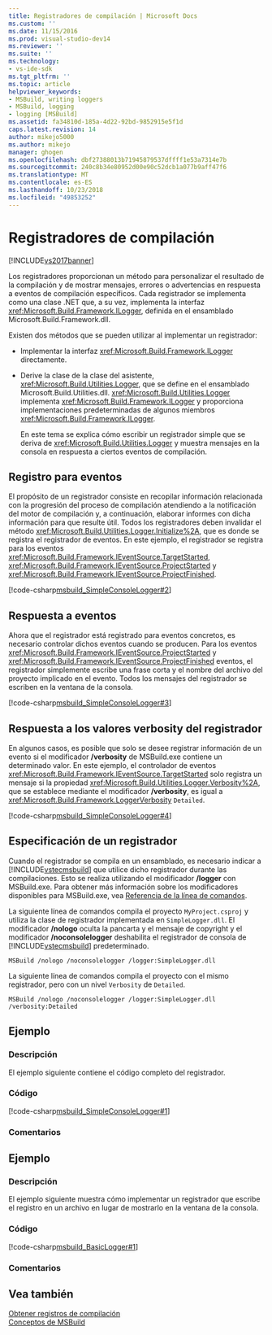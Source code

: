 ```yaml
---
title: Registradores de compilación | Microsoft Docs
ms.custom: ''
ms.date: 11/15/2016
ms.prod: visual-studio-dev14
ms.reviewer: ''
ms.suite: ''
ms.technology:
- vs-ide-sdk
ms.tgt_pltfrm: ''
ms.topic: article
helpviewer_keywords:
- MSBuild, writing loggers
- MSBuild, logging
- logging [MSBuild]
ms.assetid: fa34810d-185a-4d22-92bd-9852915e5f1d
caps.latest.revision: 14
author: mikejo5000
ms.author: mikejo
manager: ghogen
ms.openlocfilehash: dbf27388013b71945879537dffff1e53a7314e7b
ms.sourcegitcommit: 240c8b34e80952d00e90c52dcb1a077b9aff47f6
ms.translationtype: MT
ms.contentlocale: es-ES
ms.lasthandoff: 10/23/2018
ms.locfileid: "49853252"
---
```

# <a name="build-loggers"></a>Registradores de compilación
[!INCLUDE[vs2017banner](../includes/vs2017banner.md)]

  
Los registradores proporcionan un método para personalizar el resultado de la compilación y de mostrar mensajes, errores o advertencias en respuesta a eventos de compilación específicos. Cada registrador se implementa como una clase .NET que, a su vez, implementa la interfaz <xref:Microsoft.Build.Framework.ILogger>, definida en el ensamblado Microsoft.Build.Framework.dll.  
  
 Existen dos métodos que se pueden utilizar al implementar un registrador:  
  
- Implementar la interfaz <xref:Microsoft.Build.Framework.ILogger> directamente.  
  
- Derive la clase de la clase del asistente, <xref:Microsoft.Build.Utilities.Logger>, que se define en el ensamblado Microsoft.Build.Utilities.dll. <xref:Microsoft.Build.Utilities.Logger> implementa <xref:Microsoft.Build.Framework.ILogger> y proporciona implementaciones predeterminadas de algunos miembros <xref:Microsoft.Build.Framework.ILogger>.  
  
  En este tema se explica cómo escribir un registrador simple que se deriva de <xref:Microsoft.Build.Utilities.Logger> y muestra mensajes en la consola en respuesta a ciertos eventos de compilación.  
  
## <a name="registering-for-events"></a>Registro para eventos  
 El propósito de un registrador consiste en recopilar información relacionada con la progresión del proceso de compilación atendiendo a la notificación del motor de compilación y, a continuación, elaborar informes con dicha información para que resulte útil. Todos los registradores deben invalidar el método <xref:Microsoft.Build.Utilities.Logger.Initialize%2A>, que es donde se registra el registrador de eventos. En este ejemplo, el registrador se registra para los eventos <xref:Microsoft.Build.Framework.IEventSource.TargetStarted>, <xref:Microsoft.Build.Framework.IEventSource.ProjectStarted> y <xref:Microsoft.Build.Framework.IEventSource.ProjectFinished>.  
  
 [!code-csharp[msbuild_SimpleConsoleLogger#2](../snippets/csharp/VS_Snippets_Misc/msbuild_SimpleConsoleLogger/CS/msbuild_SimpleConsoleLogger.cs#2)]  
  
## <a name="responding-to-events"></a>Respuesta a eventos  
 Ahora que el registrador está registrado para eventos concretos, es necesario controlar dichos eventos cuando se producen. Para los eventos <xref:Microsoft.Build.Framework.IEventSource.ProjectStarted> y <xref:Microsoft.Build.Framework.IEventSource.ProjectFinished> eventos, el registrador simplemente escribe una frase corta y el nombre del archivo del proyecto implicado en el evento. Todos los mensajes del registrador se escriben en la ventana de la consola.  
  
 [!code-csharp[msbuild_SimpleConsoleLogger#3](../snippets/csharp/VS_Snippets_Misc/msbuild_SimpleConsoleLogger/CS/msbuild_SimpleConsoleLogger.cs#3)]  
  
## <a name="responding-to-logger-verbosity-values"></a>Respuesta a los valores verbosity del registrador  
 En algunos casos, es posible que solo se desee registrar información de un evento si el modificador **/verbosity** de MSBuild.exe contiene un determinado valor. En este ejemplo, el controlador de eventos <xref:Microsoft.Build.Framework.IEventSource.TargetStarted> solo registra un mensaje si la propiedad <xref:Microsoft.Build.Utilities.Logger.Verbosity%2A>, que se establece mediante el modificador **/verbosity**, es igual a <xref:Microsoft.Build.Framework.LoggerVerbosity> `Detailed`.  
  
 [!code-csharp[msbuild_SimpleConsoleLogger#4](../snippets/csharp/VS_Snippets_Misc/msbuild_SimpleConsoleLogger/CS/msbuild_SimpleConsoleLogger.cs#4)]  
  
## <a name="specifying-a-logger"></a>Especificación de un registrador  
 Cuando el registrador se compila en un ensamblado, es necesario indicar a [!INCLUDE[vstecmsbuild](../includes/vstecmsbuild-md.md)] que utilice dicho registrador durante las compilaciones. Esto se realiza utilizando el modificador **/logger** con MSBuild.exe. Para obtener más información sobre los modificadores disponibles para MSBuild.exe, vea [Referencia de la línea de comandos](../msbuild/msbuild-command-line-reference.md).  
  
 La siguiente línea de comandos compila el proyecto `MyProject.csproj` y utiliza la clase de registrador implementada en `SimpleLogger.dll`. El modificador **/nologo** oculta la pancarta y el mensaje de copyright y el modificador **/noconsolelogger** deshabilita el registrador de consola de [!INCLUDE[vstecmsbuild](../includes/vstecmsbuild-md.md)] predeterminado.  
  
```  
MSBuild /nologo /noconsolelogger /logger:SimpleLogger.dll  
```  
  
 La siguiente línea de comandos compila el proyecto con el mismo registrador, pero con un nivel `Verbosity` de `Detailed`.  
  
```  
MSBuild /nologo /noconsolelogger /logger:SimpleLogger.dll /verbosity:Detailed  
```  
  
## <a name="example"></a>Ejemplo  
  
### <a name="description"></a>Descripción  
 El ejemplo siguiente contiene el código completo del registrador.  
  
### <a name="code"></a>Código  
 [!code-csharp[msbuild_SimpleConsoleLogger#1](../snippets/csharp/VS_Snippets_Misc/msbuild_SimpleConsoleLogger/CS/msbuild_SimpleConsoleLogger.cs#1)]  
  
### <a name="comments"></a>Comentarios  
  
## <a name="example"></a>Ejemplo  
  
### <a name="description"></a>Descripción  
 El ejemplo siguiente muestra cómo implementar un registrador que escribe el registro en un archivo en lugar de mostrarlo en la ventana de la consola.  
  
### <a name="code"></a>Código  
 [!code-csharp[msbuild_BasicLogger#1](../snippets/csharp/VS_Snippets_Misc/msbuild_BasicLogger/CS/msbuild_BasicLogger.cs#1)]  
  
### <a name="comments"></a>Comentarios  
  
## <a name="see-also"></a>Vea también  
 [Obtener registros de compilación](../msbuild/obtaining-build-logs-with-msbuild.md)   
 [Conceptos de MSBuild](../msbuild/msbuild-concepts.md)



